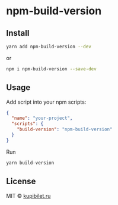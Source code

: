 # npm-build-version

## Install

```sh
yarn add npm-build-version --dev
```
or
```sh
npm i npm-build-version --save-dev
```
## Usage

Add script into your npm scripts:

```json
{
  "name": "your-project",
  "scripts": {
    "build-version": "npm-build-version"
  }
}
```

Run

```javascript
yarn build-version
```

## License

MIT © [kupibilet.ru](https://kupibilet.ru)
